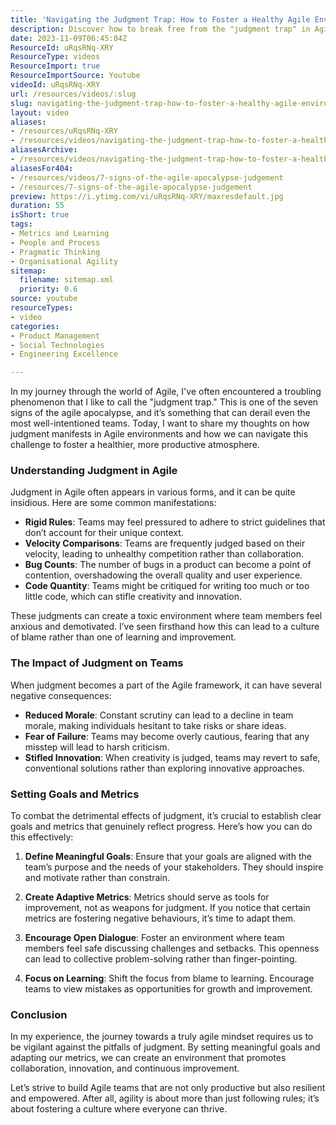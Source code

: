 ```yaml
---
title: 'Navigating the Judgment Trap: How to Foster a Healthy Agile Environment'
description: Discover how to break free from the "judgment trap" in Agile. Learn to foster collaboration, innovation, and a healthier team environment today!
date: 2023-11-09T06:45:04Z
ResourceId: uRqsRNq-XRY
ResourceType: videos
ResourceImport: true
ResourceImportSource: Youtube
videoId: uRqsRNq-XRY
url: /resources/videos/:slug
slug: navigating-the-judgment-trap-how-to-foster-a-healthy-agile-environment-uRqsRNq-XRY
layout: video
aliases:
- /resources/uRqsRNq-XRY
- /resources/videos/navigating-the-judgment-trap-how-to-foster-a-healthy-agile-environment
aliasesArchive:
- /resources/videos/navigating-the-judgment-trap-how-to-foster-a-healthy-agile-environment
aliasesFor404:
- /resources/videos/7-signs-of-the-agile-apocalypse-judgement
- /resources/7-signs-of-the-agile-apocalypse-judgement
preview: https://i.ytimg.com/vi/uRqsRNq-XRY/maxresdefault.jpg
duration: 55
isShort: true
tags:
- Metrics and Learning
- People and Process
- Pragmatic Thinking
- Organisational Agility
sitemap:
  filename: sitemap.xml
  priority: 0.6
source: youtube
resourceTypes:
- video
categories:
- Product Management
- Social Technologies
- Engineering Excellence

---
```

In my journey through the world of Agile, I've often encountered a troubling phenomenon that I like to call the "judgment trap." This is one of the seven signs of the agile apocalypse, and it’s something that can derail even the most well-intentioned teams. Today, I want to share my thoughts on how judgment manifests in Agile environments and how we can navigate this challenge to foster a healthier, more productive atmosphere.

### Understanding Judgment in Agile

Judgment in Agile often appears in various forms, and it can be quite insidious. Here are some common manifestations:

- **Rigid Rules**: Teams may feel pressured to adhere to strict guidelines that don’t account for their unique context.
- **Velocity Comparisons**: Teams are frequently judged based on their velocity, leading to unhealthy competition rather than collaboration.
- **Bug Counts**: The number of bugs in a product can become a point of contention, overshadowing the overall quality and user experience.
- **Code Quantity**: Teams might be critiqued for writing too much or too little code, which can stifle creativity and innovation.

These judgments can create a toxic environment where team members feel anxious and demotivated. I’ve seen firsthand how this can lead to a culture of blame rather than one of learning and improvement.

### The Impact of Judgment on Teams

When judgment becomes a part of the Agile framework, it can have several negative consequences:

- **Reduced Morale**: Constant scrutiny can lead to a decline in team morale, making individuals hesitant to take risks or share ideas.
- **Fear of Failure**: Teams may become overly cautious, fearing that any misstep will lead to harsh criticism.
- **Stifled Innovation**: When creativity is judged, teams may revert to safe, conventional solutions rather than exploring innovative approaches.

### Setting Goals and Metrics

To combat the detrimental effects of judgment, it’s crucial to establish clear goals and metrics that genuinely reflect progress. Here’s how you can do this effectively:

1. **Define Meaningful Goals**: Ensure that your goals are aligned with the team’s purpose and the needs of your stakeholders. They should inspire and motivate rather than constrain.
   
2. **Create Adaptive Metrics**: Metrics should serve as tools for improvement, not as weapons for judgment. If you notice that certain metrics are fostering negative behaviours, it’s time to adapt them. 

3. **Encourage Open Dialogue**: Foster an environment where team members feel safe discussing challenges and setbacks. This openness can lead to collective problem-solving rather than finger-pointing.

4. **Focus on Learning**: Shift the focus from blame to learning. Encourage teams to view mistakes as opportunities for growth and improvement.

### Conclusion

In my experience, the journey towards a truly agile mindset requires us to be vigilant against the pitfalls of judgment. By setting meaningful goals and adapting our metrics, we can create an environment that promotes collaboration, innovation, and continuous improvement. 

Let’s strive to build Agile teams that are not only productive but also resilient and empowered. After all, agility is about more than just following rules; it’s about fostering a culture where everyone can thrive.
